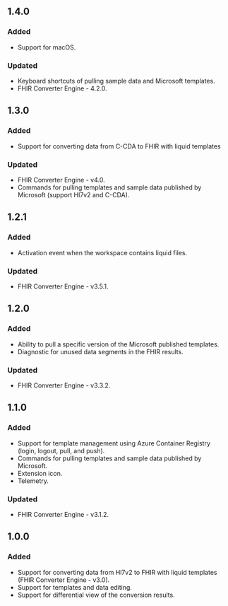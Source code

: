 ## 1.4.0
### Added
* Support for macOS.

### Updated
* Keyboard shortcuts of pulling sample data and Microsoft templates.
* FHIR Converter Engine - 4.2.0. 

## 1.3.0
### Added
* Support for converting data from C-CDA to FHIR with liquid templates

### Updated
* FHIR Converter Engine - v4.0.
* Commands for pulling templates and sample data published by Microsoft (support Hl7v2 and C-CDA).

## 1.2.1
### Added
* Activation event when the workspace contains liquid files.

### Updated
* FHIR Converter Engine - v3.5.1.

## 1.2.0
### Added
* Ability to pull a specific version of the Microsoft published templates.
* Diagnostic for unused data segments in the FHIR results.

### Updated
* FHIR Converter Engine - v3.3.2.

## 1.1.0
### Added
* Support for template management using Azure Container Registry (login, logout, pull, and push).
* Commands for pulling templates and sample data published by Microsoft.
* Extension icon.
* Telemetry.

### Updated
* FHIR Converter Engine - v3.1.2.

## 1.0.0
### Added
* Support for converting data from Hl7v2 to FHIR with liquid templates (FHIR Converter Engine - v3.0).
* Support for templates and data editing.
* Support for differential view of the conversion results.
